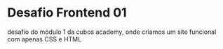 # Desafio Frontend 01
desafio do módulo 1 da cubos academy, onde criamos um site funcional com apenas CSS e HTML

